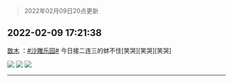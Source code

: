 > 2022年02月09日20点更新
<link rel="stylesheet" href="https://cdn.jsdelivr.net/gh/taotie6/sampleJSON@main/css/photo_show.css">
<meta name="referrer" content="no-referrer" />


 ## 2022-02-09 17:21:38 

 [㪚木](https://www.coolapk.com/feed/33419508?shareKey=ZGY1ZTllY2JjNTY3NjIwM2FjZDA~) ：<a class="feed-link-tag" href="/t/沙雕乐园?type=0">#沙雕乐园#</a> 今日接二连三的蚌不住[笑哭][笑哭][笑哭] 

<div class="album">
<img class="img-item" src="http://image.coolapk.com/feed/2022/0209/17/1081091_085411bc_8496_1288_184@941x1920.jpeg" />
<img class="img-item" src="http://image.coolapk.com/feed/2022/0209/17/1081091_3fba7926_8496_1297_876@1080x3541.jpeg" />
<img class="img-item" src="http://image.coolapk.com/feed/2022/0209/17/1081091_ffb6d0ad_8496_1303_572@859x9644.jpeg" />
</div>

 ------- 

